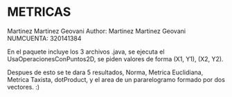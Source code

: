 # METRICAS
Martinez Martinez Geovani
Author: Martinez Martinez Geovani  NUMCUENTA: 320141384

En el paquete incluye los 3 archivos .java, se ejecuta el UsaOperacionesConPuntos2D,
se piden valores de forma (X1, Y1), (X2, Y2).

Despues de esto se te dara 5 resultados, Norma, Metrica Euclidiana, Metrica Taxista, dotProduct, y el area de un pararelogramo formado por dos vectores.
:)
